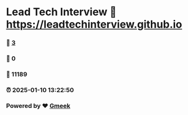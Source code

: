 # Lead Tech Interview :link: https://leadtechinterview.github.io 
### :page_facing_up: [3](https://leadtechinterview.github.io/tag.html) 
### :speech_balloon: 0 
### :hibiscus: 11189 
### :alarm_clock: 2025-01-10 13:22:50 
### Powered by :heart: [Gmeek](https://github.com/Meekdai/Gmeek)
